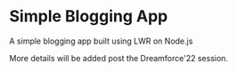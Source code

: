 # Simple Blogging App

A simple blogging app built using LWR on Node.js

More details will be added post the Dreamforce'22 session.
